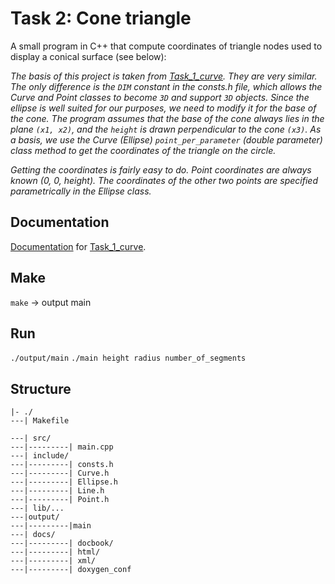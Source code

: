# Task 2: Cone triangle
A small program in C++ that  compute coordinates of triangle nodes used to display a conical surface (see below):

_The basis of this project is taken from  [Task_1_curve](https://github.com/Pugavkomm/Task_1_curve.git). They are very similar. The only difference is the `DIM` constant in the consts.h file, which allows the Curve and Point classes to become `3D` and support `3D` objects. Since the ellipse is well suited for our purposes, we need to modify it for the base of the cone. The program assumes that the base of the cone always lies in the plane `(x1, x2)`, and the `height` is drawn perpendicular to the cone `(x3)`. As a basis, we use the Curve (Ellipse) `point_per_parameter` (double parameter) class method to get the coordinates of the triangle on the circle._

_Getting the coordinates is fairly easy to do. Point coordinates are always known (0, 0, height). The coordinates of the other two points are specified parametrically in the Ellipse class._

## Documentation
[Documentation](http://95.182.120.16:3000/) for [Task_1_curve](https://github.com/Pugavkomm/Task_1_curve.git).




## Make

`make` -> output main

## Run 
`./output/main`
`./main height radius number_of_segments`



## Structure
```
|- ./
---| Makefile

---| src/
---|---------| main.cpp
---| include/
---|---------| consts.h
---|---------| Curve.h
---|---------| Ellipse.h
---|---------| Line.h
---|---------| Point.h
---| lib/...
---|output/ 
---|---------|main
---| docs/
---|---------| docbook/
---|---------| html/
---|---------| xml/
---|---------| doxygen_conf

```

